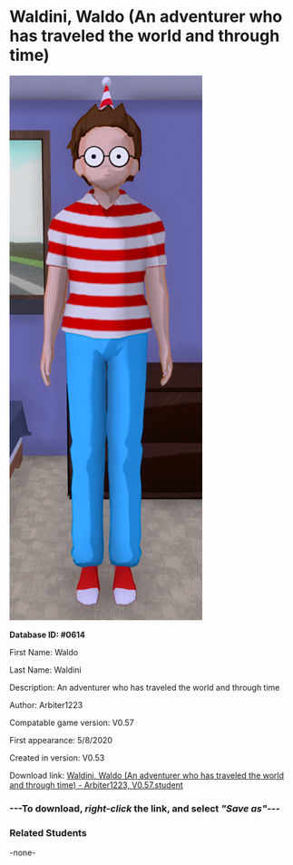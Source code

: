 # Waldini, Waldo (An adventurer who has traveled the world and through time)

<img src="../../Files/Images/Waldini, Waldo (An adventurer who has traveled the world and through time).png" title="Waldini, Waldo (An adventurer who has traveled the world and through time) - Arbiter1223, V0.57">

**Database ID: #0614**

First Name: Waldo

Last Name: Waldini

Description: An adventurer who has traveled the world and through time

Author: Arbiter1223

Compatable game version: V0.57

First appearance: 5/8/2020

Created in version: V0.53

Download link: <a href="https://raw.githubusercontent.com/Arbiter1223/Daigaku-Gurashi-Custom-Students/master/Files/Student%20Files/Waldini%2C%20Waldo%20(An%20adventurer%20who%20has%20traveled%20the%20world%20and%20through%20time)%20-%20Arbiter1223%2C%20V0.57.student">Waldini, Waldo (An adventurer who has traveled the world and through time) - Arbiter1223, V0.57.student</a>

### ---**To download, _right-click_ the link, and select _"Save as"_**---

### Related Students

-none-
